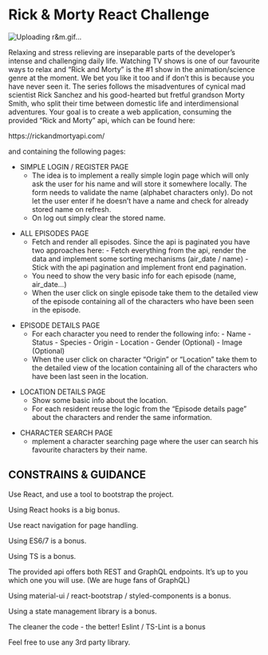 # Rick & Morty React Challenge

![Uploading r&m.gif…]()

<p>Relaxing and stress relieving are inseparable parts of the developer’s intense and challenging daily life. Watching TV shows is one of our favourite ways to relax and “Rick and Morty” is the #1 show in the animation/science genre at the moment. We bet you like it too and if don’t this is because you have never seen it. The series follows the misadventures of cynical mad
scientist Rick Sanchez and his good-hearted but fretful grandson Morty Smith, who split their time between domestic life and interdimensional adventures. Your goal is to create a web application, consuming the provided “Rick and Morty” api, which can be found here:
</p>

<p>https://rickandmortyapi.com/</p>
<p>and containing the following pages:</p>

<ul>
    <li>SIMPLE LOGIN / REGISTER PAGE
            <ul>
                <li>The idea is to implement a really simple login page which will only ask the user for his name and will store it somewhere locally. The form needs to validate the name (alphabet characters only). Do not let the user enter if he doesn’t have a name and check for already stored name on refresh.</li>
                <li>On log out simply clear the stored name.</li>
            </ul>
     </li>
 </ul>

 <ul>
    <li>ALL EPISODES PAGE
            <ul>
                <li>Fetch and render all episodes. Since the api is paginated you have two approaches here:
 - Fetch everything from the api, render the data and implement some sorting mechanisms (air_date / name)
- Stick with the api pagination and implement front end pagination.</li>
                <li>You need to show the very basic info for each episode (name, air_date...)</li>
                <li>When the user click on single episode take them to the detailed view of the episode containing all of the characters who have been seen in the episode.</li>
            </ul>
     </li>
 </ul>

 <ul>
    <li>EPISODE DETAILS PAGE
            <ul>
                <li>For each character you need to render the following info:
- Name
- Status
- Species
- Origin
- Location
- Gender (Optional) - Image (Optional)</li>
                <li>When the user click on character “Origin” or “Location” take them to the detailed view of the location containing all of the characters who have been last seen in the location.</li>
            </ul>
     </li>
 </ul>

 <ul>
    <li>LOCATION DETAILS PAGE
            <ul>
                <li>Show some basic info about the location.</li>
                <li>For each resident reuse the logic from the “Episode details page” about the characters and render the same information.</li>
            </ul>
     </li>
 </ul>

 <ul>
    <li>CHARACTER SEARCH PAGE
            <ul>
                <li>mplement a character searching page where the user can search his favourite characters by their name.</li>
            </ul>
     </li>
 </ul>

<h2>CONSTRAINS & GUIDANCE</h2>
<p>Use React, and use a tool to bootstrap the project.</p>
<p>Using React hooks is a big bonus.</p>
<p>Use react navigation for page handling.</p>
<p>Using ES6/7 is a bonus.</p>
<p>Using TS is a bonus.</p>
<p>The provided api offers both REST and GraphQL endpoints. It’s up to you which one you will use. (We are huge fans of GraphQL)</p>
<p>Using material-ui / react-bootstrap / styled-components is a bonus.</p>
<p>Using a state management library is a bonus.</p>
<p>The cleaner the code - the better! Eslint / TS-Lint is a bonus</p>
<p>Feel free to use any 3rd party library.</p>
